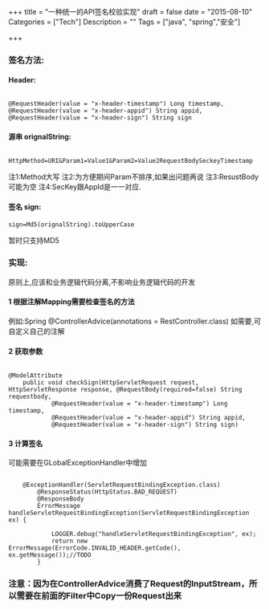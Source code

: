 +++
title = "一种统一的API签名校验实现"
draft = false
date = "2015-08-10"
Categories = ["Tech"] 
Description = "" 
Tags = ["java", "spring","安全"] 

+++


### 签名方法:

#### Header:
```

@RequestHeader(value = "x-header-timestamp") Long timestamp,
@RequestHeader(value = "x-header-appid") String appid,
@RequestHeader(value = "x-header-sign") String sign
```

#### 源串 orignalString:
```

HttpMethod=URI&Param1=Value1&Param2=Value2RequestBodySeckeyTimestamp
```

注1:Method大写
注2:为方便期间Param不排序,如果出问题再说
注3:ResustBody可能为空
注4:SecKey跟AppId是一一对应.
#### 签名 sign:
```
sign=Md5(orignalString).toUpperCase
```

暂时只支持MD5

### 实现:
原则上,应该和业务逻辑代码分离,不影响业务逻辑代码的开发
#### 1 根据注解Mapping需要检查签名的方法
例如:Spring @ControllerAdvice(annotations = RestController.class)
如需要,可自定义自己的注解
#### 2 获取参数
```

@ModelAttribute
	public void checkSign(HttpServletRequest request, HttpServletResponse response, @RequestBody(required=false) String requestbody,
			@RequestHeader(value = "x-header-timestamp") Long timestamp,
			@RequestHeader(value = "x-header-appid") String appid,
			@RequestHeader(value = "x-header-sign") String sign) 
```

#### 3 计算签名
可能需要在GLobalExceptionHandler中增加
```

    @ExceptionHandler(ServletRequestBindingException.class) 
    	@ResponseStatus(HttpStatus.BAD_REQUEST)	
    	@ResponseBody 
    	ErrorMessage handleServletRequestBindingException(ServletRequestBindingException ex) {	
    		
    		LOGGER.debug("handleServletRequestBindingException", ex);
    		return new ErrorMessage(ErrorCode.INVALID_HEADER.getCode(), ex.getMessage());//TODO
    	}
```


### 注意：因为在ControllerAdvice消费了Request的InputStream，所以需要在前面的Filter中Copy一份Request出来


